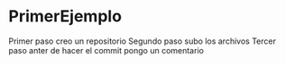 # PrimerEjemplo
Primer paso creo un repositorio
Segundo paso subo los archivos
Tercer paso anter de hacer el commit pongo un comentario
